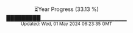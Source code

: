 <p align="center">
⏳Year Progress (33.13 %) <br>
█████████▁▁▁▁▁▁▁▁▁▁▁▁▁▁▁▁▁▁▁▁▁ <br>
<sub>Updated: Wed, 01 May 2024 06:23:35 GMT</sub>
</p>

